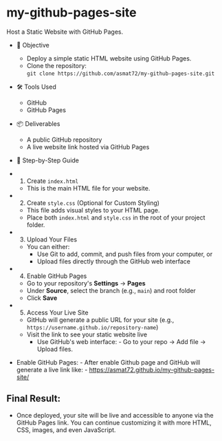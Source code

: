 # my-github-pages-site

Host a Static Website with GitHub Pages.
- 🎯 Objective
  - Deploy a simple static HTML website using GitHub Pages.
  - Clone the repository:  
     `git clone https://github.com/asmat72/my-github-pages-site.git`
- 🛠️ Tools Used
  - GitHub  
  - GitHub Pages
- 📦 Deliverables
  - A public GitHub repository  
  - A live website link hosted via GitHub Pages
- 🚀 Step-by-Step Guide

 - 1. Create `index.html`
    - This is the main HTML file for your website.
 - 2. Create `style.css` (Optional for Custom Styling)
    - This file adds visual styles to your HTML page.
    - Place both `index.html` and `style.css` in the root of your project folder.
 - 3. Upload Your Files
    - You can either:
      - Use Git to add, commit, and push files from your computer, or  
      - Upload files directly through the GitHub web interface
 - 4. Enable GitHub Pages
    - Go to your repository's **Settings** → **Pages**
    - Under **Source**, select the branch (e.g., `main`) and root folder
   - Click **Save**
 - 5. Access Your Live Site
    - GitHub will generate a public URL for your site (e.g., `https://username.github.io/repository-name`)
    - Visit the link to see your static website live
       - Use GitHub's web interface: - Go to your repo → Add file → Upload files.
- Enable GitHub Pages:
       - After enable Github page and GitHub will generate a live link like:
            - https://asmat72.github.io/my-github-pages-site/
## Final Result:
- Once deployed, your site will be live and accessible to anyone via the GitHub Pages link. You can continue customizing it with more HTML, CSS, images, and even JavaScript.
